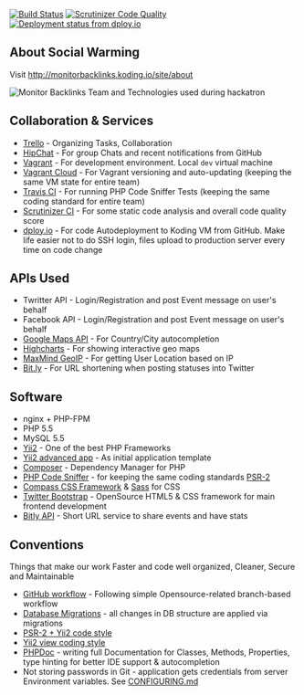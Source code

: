 [![Build Status](https://travis-ci.org/monitorbacklinks/koding.svg?branch=master)](https://travis-ci.org/monitorbacklinks/koding)
[![Scrutinizer Code Quality](https://scrutinizer-ci.com/g/monitorbacklinks/koding/badges/quality-score.png?b=master)](https://scrutinizer-ci.com/g/monitorbacklinks/koding/?branch=master)
[![Deployment status from dploy.io](https://mbk.dploy.io/badge/66802253898048/15454.png)](http://dploy.io)

## About Social Warming
Visit http://monitorbacklinks.koding.io/site/about

![Monitor Backlinks Team and Technologies used during hackatron](http://s.monitorbacklinks.com/i/mb-team.jpg)

## Collaboration & Services

* [Trello](https://trello.com/) - Organizing Tasks, Collaboration
* [HipChat](http://hipchat.com/) - For group Chats and recent notifications from GitHub
* [Vagrant](https://www.vagrantup.com/) - For development environment. Local `dev` virtual machine
* [Vagrant Cloud](https://vagrantcloud.com/) - For Vagrant versioning and auto-updating (keeping the same VM state for entire team)
* [Travis CI](https://travis-ci.org/monitorbacklinks/koding) - For running PHP Code Sniffer Tests (keeping the same coding standard for entire team)
* [Scrutinizer CI](https://scrutinizer-ci.com/g/monitorbacklinks/koding/?branch=master) - For some static code analysis and overall code quality score
* [dploy.io](http://dploy.io/) - For code Autodeployment to Koding VM from GitHub. Make life easier not to do SSH login, files upload to production server every time on code change

## APIs Used

* Twritter API - Login/Registration and post Event message on user's behalf
* Facebook API - Login/Registration and post Event message on user's behalf
* [Google Maps API](https://developers.google.com/maps/) - For Country/City autocompletion
* [Highcharts](http://www.highcharts.com/) - For showing interactive geo maps
* [MaxMind GeoIP](https://www.maxmind.com/en/geoip-demo) - For getting User Location based on IP
* [Bit.ly](http://dev.bitly.com/) - For URL shortening when posting statuses into Twitter

## Software

* nginx + PHP-FPM
* PHP 5.5
* MySQL 5.5
* [Yii2](http://www.yiiframework.com/) - One of the best PHP Frameworks
* [Yii2 advanced app](https://github.com/yiisoft/yii2/tree/master/apps/advanced) - As initial application template
* [Composer](https://getcomposer.org/) - Dependency Manager for PHP
* [PHP Code Sniffer](https://github.com/squizlabs/PHP_CodeSniffer) - for keeping the same coding standards [PSR-2](https://github.com/php-fig/fig-standards/blob/master/accepted/PSR-2-coding-style-guide.md)
* [Compass CSS Framework](http://compass-style.org) & [Sass](http://sass-lang.com/) for CSS
* [Twitter Bootstrap](http://getbootstrap.com/) - OpenSource HTML5 & CSS framework for main frontend development
* [Bitly API](http://dev.bitly.com/) - Short URL service to share events and have stats

## Conventions

Things that make our work Faster and code well organized, Cleaner, Secure and Maintainable

* [GitHub workflow](https://guides.github.com/introduction/flow/index.html) - Following simple Opensource-related branch-based workflow
* [Database Migrations](https://github.com/yiisoft/yii2/blob/master/docs/guide/db-migrations.md) - all changes in DB structure are applied via migrations
* [PSR-2 + Yii2 code style](https://github.com/yiisoft/yii2/blob/master/docs/internals/core-code-style.md)
* [Yii2 view coding style](https://github.com/yiisoft/yii2/blob/master/docs/internals/view-code-style.md)
* [PHPDoc](http://www.phpdoc.org/) - writing full Documentation for Classes, Methods, Properties, type hinting for better IDE support & autocompletion
* Not storing passwords in Git - application gets credentials from server Environment variables. See [CONFIGURING.md](https://github.com/monitorbacklinks/koding/blob/master/CONFIGURING.md)
 
